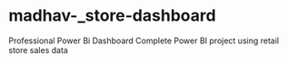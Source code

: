 # madhav-_store-dashboard
Professional Power Bi Dashboard  Complete Power BI project using retail store sales data
